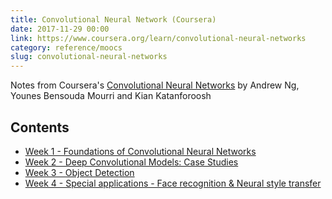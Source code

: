 ```yaml
---
title: Convolutional Neural Network (Coursera) 
date: 2017-11-29 00:00
link: https://www.coursera.org/learn/convolutional-neural-networks
category: reference/moocs
slug: convolutional-neural-networks
---
```


Notes from Coursera's [Convolutional Neural Networks](https://www.coursera.org/learn/convolutional-neural-networks) by Andrew Ng, Younes Bensouda Mourri and Kian Katanforoosh

## Contents

* [Week 1 - Foundations of Convolutional Neural Networks](week-1-convolutional-neural-networks.md)
* [Week 2 - Deep Convolutional Models: Case Studies](week-2-deep-convolutional-models-case-studies.md)
* [Week 3 - Object Detection](week-3-object-detection.md)
* [Week 4 - Special applications - Face recognition & Neural style transfer](week-4-special-applications-face-recognition-and-neural-style-transfer.md)
